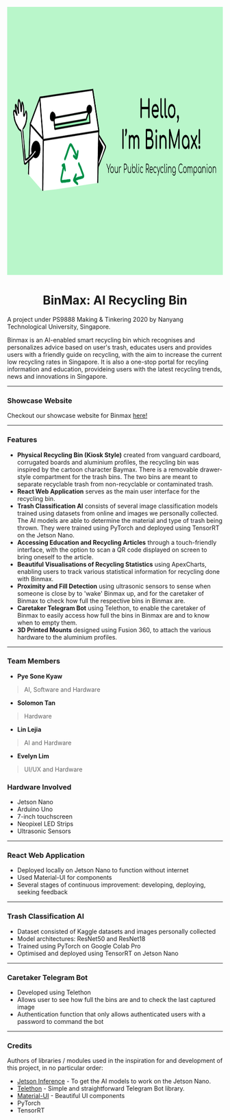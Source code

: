 
<p align="center">
  <img  width="950" height="625" src="./api/bg.png">
</p>
<h1 align="center">BinMax: AI Recycling Bin</h1> 


<p align="center">
  
A project under PS9888 Making & Tinkering 2020 by Nanyang Technological University, Singapore.

Binmax is an AI-enabled smart recycling bin which recognises and personalizes advice based on user's trash, educates users and provides users with a friendly guide on recycling, with the aim to increase the current low recycling rates in Singapore. It is also a one-stop portal for recyling information and education, provideing users with the latest recycling trends, news and innovations in Singapore.

<hr>

### Showcase Website

Checkout our showcase website for Binmax [here!](http://kyaw.tech/binmax)

<hr>

### Features

* **Physical Recycling Bin (Kiosk Style)** created from vanguard cardboard, corrugated boards and aluminium profiles, the recycling bin was inspired by the cartoon character Baymax. There is a removable drawer-style compartment for the trash bins. The two bins are meant to separate recyclable trash from non-recyclable or contaminated trash.
* **React Web Application** serves as the main user interface for the recycling bin.
* **Trash Classification AI** consists of several image classification models trained using datasets from online and images we personally collected. The AI models are able to determine the material and type of trash being thrown. They were trained using PyTorch and deployed using TensorRT on the Jetson Nano.
* **Accessing Education and Recycling Articles** through a touch-friendly interface, with the option to scan a QR code displayed on screen to bring oneself to the article. 
* **Beautiful Visualisations of Recycling Statistics** using ApexCharts, enabling users to track various statistical information for recycling done with Binmax.
* **Proximity and Fill Detection** using ultrasonic sensors to sense when someone is close by to 'wake' Binmax up, and for the caretaker of Binmax to check how full the respective bins in Binmax are.
* **Caretaker Telegram Bot** using Telethon, to enable the caretaker of Binmax to easily access how full the bins in Binmax are and to know when to empty them.
* **3D Printed Mounts** designed using Fusion 360, to attach the various hardware to the aluminium profiles.
<hr>

### Team Members

* **Pye Sone Kyaw**
>  AI, Software and Hardware

* **Solomon Tan**

>  Hardware

* **Lin Lejia**

>  AI and Hardware

* **Evelyn Lim**

>  UI/UX and Hardware

### Hardware Involved

* Jetson Nano
* Arduino Uno
* 7-inch touchscreen
* Neopixel LED Strips
* Ultrasonic Sensors

<hr>

### React Web Application

* Deployed locally on Jetson Nano to function without internet
* Used Material-UI for components
* Several stages of continuous improvement: developing, deploying, seeking feedback

<hr>

### Trash Classification AI

* Dataset consisted of Kaggle datasets and images personally collected
* Model architectures: ResNet50 and ResNet18
* Trained using PyTorch on Google Colab Pro
* Optimised and deployed using TensorRT on Jetson Nano

<hr>

### Caretaker Telegram Bot

* Developed using Telethon
* Allows user to see how full the bins are and to check the last captured image
* Authentication function that only allows authenticated users with a password to command the bot

<hr>

### Credits

Authors of libraries / modules used in the inspiration for and development of this project, in no particular order:
* [Jetson Inference](https://github.com/dusty-nv/jetson-inference) - To get the AI models to work on the Jetson Nano.
* [Telethon](https://docs.telethon.dev/en/latest/) - Simple and straightforward Telegram Bot library.
* [Material-UI](https://material-ui.com/) - Beautiful UI components
* PyTorch
* TensorRT

